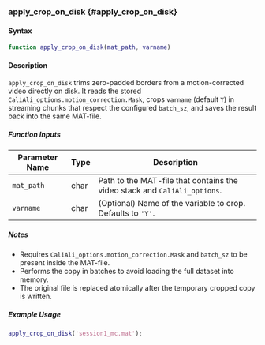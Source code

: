 
### apply_crop_on_disk {#apply_crop_on_disk}

#### Syntax
```matlab
function apply_crop_on_disk(mat_path, varname)
```

#### Description
`apply_crop_on_disk` trims zero-padded borders from a motion-corrected video directly on disk. It reads the stored `CaliAli_options.motion_correction.Mask`, crops `varname` (default `Y`) in streaming chunks that respect the configured `batch_sz`, and saves the result back into the same MAT-file.

##### Function Inputs
| Parameter Name | Type | Description |
|----------------|------|-------------|
| `mat_path`     | char | Path to the MAT-file that contains the video stack and `CaliAli_options`. |
| `varname`      | char | (Optional) Name of the variable to crop. Defaults to `'Y'`. |

##### Notes
- Requires `CaliAli_options.motion_correction.Mask` and `batch_sz` to be present inside the MAT-file.
- Performs the copy in batches to avoid loading the full dataset into memory.
- The original file is replaced atomically after the temporary cropped copy is written.

##### Example Usage
```matlab
apply_crop_on_disk('session1_mc.mat');
```
